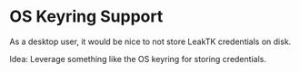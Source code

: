 # OS Keyring Support

As a desktop user, it would be nice to not store LeakTK credentials on disk.

Idea: Leverage something like the OS keyring for storing credentials.
